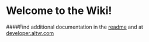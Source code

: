 Welcome to the Wiki!
===

####Find additional documentation in the [readme](https://github.com/AltspaceVR/AltspaceSDK/blob/master/README.md) and at [developer.altvr.com](developer.altvr.com)
